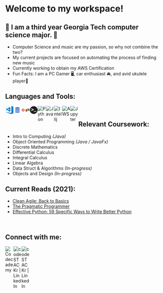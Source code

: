 # Welcome to my workspace!


## :bee: I am a third year Georgia Tech computer science major. :bee:

- Computer Science and music are my passion, so why not combine the two?
- My current projects are focused on automating the process of finding new music 
- Currently working to obtain my AWS Certification
- Fun Facts: I am a PC Gamer :desktop_computer:, car enthusiast :oncoming_automobile:, and avid ukulele player:musical_note:


## Languages and Tools:
<img align="left" alt="Visual Studio Code" width="26px" src="https://raw.githubusercontent.com/github/explore/80688e429a7d4ef2fca1e82350fe8e3517d3494d/topics/visual-studio-code/visual-studio-code.png" />
<img align="left" alt="SQL" width="26px" src="https://raw.githubusercontent.com/github/explore/80688e429a7d4ef2fca1e82350fe8e3517d3494d/topics/sql/sql.png" />
<img align="left" alt="Git" width="26px" src="https://raw.githubusercontent.com/github/explore/80688e429a7d4ef2fca1e82350fe8e3517d3494d/topics/git/git.png" />
<img align="left" alt="Terminal" width="26px" src="https://raw.githubusercontent.com/github/explore/80688e429a7d4ef2fca1e82350fe8e3517d3494d/topics/terminal/terminal.png" />
<img align="left" alt="Python" width="26px" src="https://img.icons8.com/color/48/000000/python.png"/>
<img align="left" alt="Java" width="26px" src="https://img.icons8.com/color/48/000000/java-coffee-cup-logo.png"/>
<img align="left" alt="Intellij" width="26px" src="https://img.icons8.com/color/48/000000/intellij-idea.png"/>
<img align="left" alt="AWS" width="26px" src="https://img.icons8.com/color/48/000000/amazon-web-services.png"/>
<img align="left" alt="Jupyter" width="26px" src="https://upload.wikimedia.org/wikipedia/commons/thumb/3/38/Jupyter_logo.svg/1200px-Jupyter_logo.svg.png"/>


<br />

## Relevant Coursework:
- Intro to Computing *(Java)*
- Object Oriented Programming *(Java / JavaFx)*
- Discrete Mathematics
- Differential Calculus
- Integral Calculus
- Linear Algebra
- Data Struct & Algorithms *(In-progress)*
- Objects and Design *(In-progress)*


## Current Reads (2021):
- [Clean Agile: Back to Basics](https://www.amazon.com/Clean-Agile-Basics-Robert-Martin/dp/0135781868)
- [The Pragmatic Programmer](https://www.amazon.com/Pragmatic-Programmer-Journeyman-Master/dp/020161622X)
- [Effective Python: 59 Specific Ways to Write Better Python](https://www.amazon.com/Effective-Python-Specific-Software-Development/dp/0134034287/ref=sr_1_4?dchild=1&keywords=effective+python&qid=1610851407&s=books&sr=1-4)


<br />

## Connect with me:
[<img align="left" alt="Codecademy" width="26px" src="https://avatars3.githubusercontent.com/u/1463944?s=200&v=4"/>](https://www.codecademy.com/profiles/Joshuarreid45)
[<img align="left" alt="codeSTACKr | LinkedIn" width="26px" src="https://cdn.jsdelivr.net/npm/simple-icons@v3/icons/linkedin.svg" />](https://www.linkedin.com/in/joshua-reid-9a18361b4/)
[<img align="left" alt="codeSTACKr | LinkedIn" width="26px" src="https://www.brandeis.edu/hiatt/_images/new-handshake-logo.png" />](https://gatech.joinhandshake.com/users/28169421)





                                                                                           


